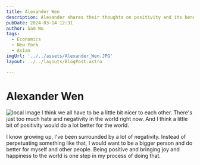 ```yaml
---
title: Alexander Wen
description: Alexander shares their thoughts on positivity and its benefits. 
pubDate: 2024-03-14 12:31
author: Sam Wu
tags:
  - Economics
  - New York
  - Asian
imgUrl: '../../assets/Alexander_Wen.JPG'
layout: ../../layouts/BlogPost.astro

---
```

# Alexander Wen

![local image](../../assets/Alexander_Wen.JPG)
I think we all have to be a little bit nicer to each other. There's just too much hate and negativity in the world right now. And I think a little bit of positivity would do a lot better for the world.

I know growing up, I've been surrounded by a lot of negativity. Instead of perpetuating something like that, I would want to be a bigger person and do better for myself and other people. Being positive and bringing joy and happiness to the world is one step in my process of doing that. 
